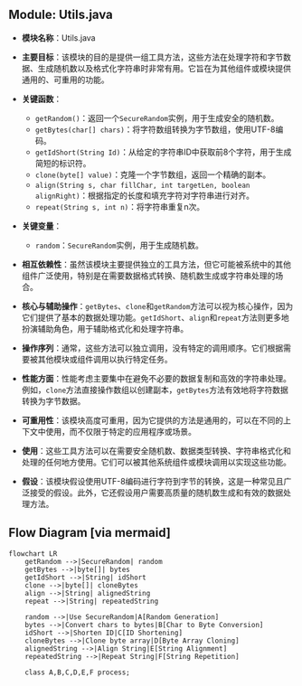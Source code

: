 ## Module: Utils.java
- **模块名称**：Utils.java

- **主要目标**：该模块的目的是提供一组工具方法，这些方法在处理字符和字节数据、生成随机数以及格式化字符串时非常有用。它旨在为其他组件或模块提供通用的、可重用的功能。

- **关键函数**：
  - `getRandom()`：返回一个`SecureRandom`实例，用于生成安全的随机数。
  - `getBytes(char[] chars)`：将字符数组转换为字节数组，使用UTF-8编码。
  - `getIdShort(String Id)`：从给定的字符串ID中获取前8个字符，用于生成简短的标识符。
  - `clone(byte[] value)`：克隆一个字节数组，返回一个精确的副本。
  - `align(String s, char fillChar, int targetLen, boolean alignRight)`：根据指定的长度和填充字符对字符串进行对齐。
  - `repeat(String s, int n)`：将字符串重复n次。

- **关键变量**：
  - `random`：`SecureRandom`实例，用于生成随机数。

- **相互依赖性**：虽然该模块主要提供独立的工具方法，但它可能被系统中的其他组件广泛使用，特别是在需要数据格式转换、随机数生成或字符串处理的场合。

- **核心与辅助操作**：`getBytes`、`clone`和`getRandom`方法可以视为核心操作，因为它们提供了基本的数据处理功能。`getIdShort`、`align`和`repeat`方法则更多地扮演辅助角色，用于辅助格式化和处理字符串。

- **操作序列**：通常，这些方法可以独立调用，没有特定的调用顺序。它们根据需要被其他模块或组件调用以执行特定任务。

- **性能方面**：性能考虑主要集中在避免不必要的数据复制和高效的字符串处理。例如，`clone`方法直接操作数组以创建副本，`getBytes`方法有效地将字符数据转换为字节数据。

- **可重用性**：该模块高度可重用，因为它提供的方法是通用的，可以在不同的上下文中使用，而不仅限于特定的应用程序或场景。

- **使用**：这些工具方法可以在需要安全随机数、数据类型转换、字符串格式化和处理的任何地方使用。它们可以被其他系统组件或模块调用以实现这些功能。

- **假设**：该模块假设使用UTF-8编码进行字符到字节的转换，这是一种常见且广泛接受的假设。此外，它还假设用户需要高质量的随机数生成和有效的数据处理方法。
## Flow Diagram [via mermaid]
```mermaid
flowchart LR
    getRandom -->|SecureRandom| random
    getBytes -->|byte[]| bytes
    getIdShort -->|String| idShort
    clone -->|byte[]| cloneBytes
    align -->|String| alignedString
    repeat -->|String| repeatedString
    
    random -->|Use SecureRandom|A[Random Generation]
    bytes -->|Convert chars to bytes|B[Char to Byte Conversion]
    idShort -->|Shorten ID|C[ID Shortening]
    cloneBytes -->|Clone byte array|D[Byte Array Cloning]
    alignedString -->|Align String|E[String Alignment]
    repeatedString -->|Repeat String|F[String Repetition]
    
    class A,B,C,D,E,F process;
```
